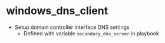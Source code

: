 # windows_dns_client

* Setup domain controller interface DNS settings
  * Defined with variable `secondary_dns_server` in playbook
